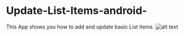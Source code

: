 # Update-List-Items-android-
This App shows you how to add and update basic List items.
![alt text]( https://github.com/SyedFaseehUddin/Update-List-Items-android-/blob/master/Screenshot.jpg)
